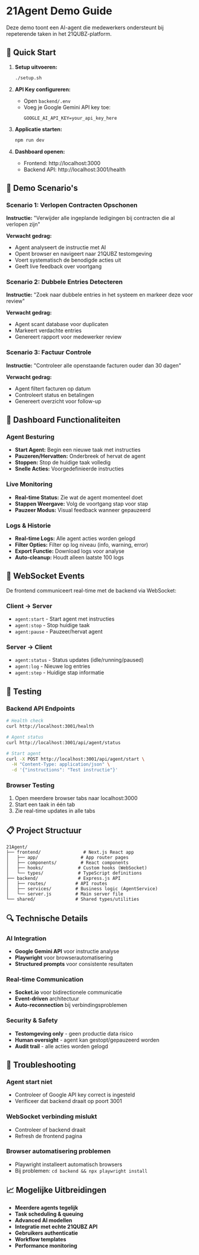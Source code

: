 # 21Agent Demo Guide

Deze demo toont een AI-agent die medewerkers ondersteunt bij repeterende taken in het 21QUBZ-platform.

## 🚀 Quick Start

1. **Setup uitvoeren:**
   ```bash
   ./setup.sh
   ```

2. **API Key configureren:**
   - Open `backend/.env`
   - Voeg je Google Gemini API key toe:
     ```
     GOOGLE_AI_API_KEY=your_api_key_here
     ```

3. **Applicatie starten:**
   ```bash
   npm run dev
   ```

4. **Dashboard openen:**
   - Frontend: http://localhost:3000
   - Backend API: http://localhost:3001/health

## 🎯 Demo Scenario's

### Scenario 1: Verlopen Contracten Opschonen
**Instructie:** "Verwijder alle ingeplande ledigingen bij contracten die al verlopen zijn"

**Verwacht gedrag:**
- Agent analyseert de instructie met AI
- Opent browser en navigeert naar 21QUBZ testomgeving
- Voert systematisch de benodigde acties uit
- Geeft live feedback over voortgang

### Scenario 2: Dubbele Entries Detecteren
**Instructie:** "Zoek naar dubbele entries in het systeem en markeer deze voor review"

**Verwacht gedrag:**
- Agent scant database voor duplicaten
- Markeert verdachte entries
- Genereert rapport voor medewerker review

### Scenario 3: Factuur Controle
**Instructie:** "Controleer alle openstaande facturen ouder dan 30 dagen"

**Verwacht gedrag:**
- Agent filtert facturen op datum
- Controleert status en betalingen
- Genereert overzicht voor follow-up

## 🔧 Dashboard Functionaliteiten

### Agent Besturing
- **Start Agent:** Begin een nieuwe taak met instructies
- **Pauzeren/Hervatten:** Onderbreek of hervat de agent
- **Stoppen:** Stop de huidige taak volledig
- **Snelle Acties:** Voorgedefinieerde instructies

### Live Monitoring
- **Real-time Status:** Zie wat de agent momenteel doet
- **Stappen Weergave:** Volg de voortgang stap voor stap
- **Pauzeer Modus:** Visual feedback wanneer gepauzeerd

### Logs & Historie
- **Real-time Logs:** Alle agent acties worden gelogd
- **Filter Opties:** Filter op log niveau (info, warning, error)
- **Export Functie:** Download logs voor analyse
- **Auto-cleanup:** Houdt alleen laatste 100 logs

## 🔌 WebSocket Events

De frontend communiceert real-time met de backend via WebSocket:

### Client → Server
- `agent:start` - Start agent met instructies
- `agent:stop` - Stop huidige taak
- `agent:pause` - Pauzeer/hervat agent

### Server → Client
- `agent:status` - Status updates (idle/running/paused)
- `agent:log` - Nieuwe log entries
- `agent:step` - Huidige stap informatie

## 🧪 Testing

### Backend API Endpoints
```bash
# Health check
curl http://localhost:3001/health

# Agent status
curl http://localhost:3001/api/agent/status

# Start agent
curl -X POST http://localhost:3001/api/agent/start \
  -H "Content-Type: application/json" \
  -d '{"instructions": "Test instructie"}'
```

### Browser Testing
1. Open meerdere browser tabs naar localhost:3000
2. Start een taak in één tab
3. Zie real-time updates in alle tabs

## 📋 Project Structuur

```
21Agent/
├── frontend/                # Next.js React app
│   ├── app/                # App router pages
│   ├── components/         # React components
│   ├── hooks/             # Custom hooks (WebSocket)
│   └── types/             # TypeScript definitions
├── backend/               # Express.js API
│   ├── routes/           # API routes
│   ├── services/         # Business logic (AgentService)
│   └── server.js         # Main server file
└── shared/               # Shared types/utilities
```

## 🔍 Technische Details

### AI Integration
- **Google Gemini API** voor instructie analyse
- **Playwright** voor browserautomatisering
- **Structured prompts** voor consistente resultaten

### Real-time Communication
- **Socket.io** voor bidirectionele communicatie
- **Event-driven** architectuur
- **Auto-reconnection** bij verbindingsproblemen

### Security & Safety
- **Testomgeving only** - geen productie data risico
- **Human oversight** - agent kan gestopt/gepauzeerd worden
- **Audit trail** - alle acties worden gelogd

## 🚨 Troubleshooting

### Agent start niet
- Controleer of Google API key correct is ingesteld
- Verificeer dat backend draait op poort 3001

### WebSocket verbinding mislukt
- Controleer of backend draait
- Refresh de frontend pagina

### Browser automatisering problemen
- Playwright installeert automatisch browsers
- Bij problemen: `cd backend && npx playwright install`

## 📈 Mogelijke Uitbreidingen

- **Meerdere agents tegelijk**
- **Task scheduling & queuing**
- **Advanced AI modellen**
- **Integratie met echte 21QUBZ API**
- **Gebruikers authenticatie**
- **Workflow templates**
- **Performance monitoring**